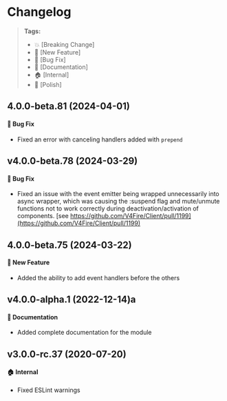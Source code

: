 Changelog
=========

> **Tags:**
> - :boom:       [Breaking Change]
> - :rocket:     [New Feature]
> - :bug:        [Bug Fix]
> - :memo:       [Documentation]
> - :house:      [Internal]
> - :nail_care:  [Polish]

## 4.0.0-beta.81 (2024-04-01)

#### :bug: Bug Fix

* Fixed an error with canceling handlers added with `prepend`

## v4.0.0-beta.78 (2024-03-29)

#### :bug: Bug Fix

* Fixed an issue with the event emitter being wrapped unnecessarily into async wrapper,
  which was causing the :suspend flag and mute/unmute functions not to work correctly
  during deactivation/activation of components. [see https://github.com/V4Fire/Client/pull/1199](https://github.com/V4Fire/Client/pull/1199)

## 4.0.0-beta.75 (2024-03-22)

#### :rocket: New Feature

* Added the ability to add event handlers before the others

## v4.0.0-alpha.1 (2022-12-14)a

#### :memo: Documentation

* Added complete documentation for the module

## v3.0.0-rc.37 (2020-07-20)

#### :house: Internal

* Fixed ESLint warnings
